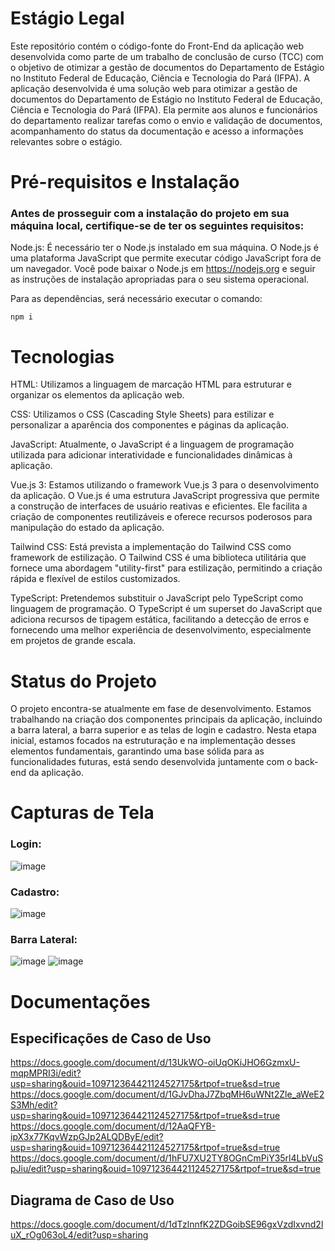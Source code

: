 # Estágio Legal

Este repositório contém o código-fonte do Front-End da aplicação web desenvolvida como parte de um trabalho de conclusão de curso (TCC) com o objetivo de otimizar a gestão de documentos do Departamento de Estágio no Instituto Federal de Educação, Ciência e Tecnologia do Pará (IFPA). A aplicação desenvolvida é uma solução web para otimizar a gestão de documentos do Departamento de Estágio no Instituto Federal de Educação, Ciência e Tecnologia do Pará (IFPA). Ela permite aos alunos e funcionários do departamento realizar tarefas como o envio e validação de documentos, acompanhamento do status da documentação e acesso a informações relevantes sobre o estágio.

# Pré-requisitos e Instalação
### Antes de prosseguir com a instalação do projeto em sua máquina local, certifique-se de ter os seguintes requisitos:

Node.js: É necessário ter o Node.js instalado em sua máquina. O Node.js é uma plataforma JavaScript que permite executar código JavaScript fora de um navegador. Você pode baixar o Node.js em https://nodejs.org e seguir as instruções de instalação apropriadas para o seu sistema operacional.

Para as dependências, será necessário executar o comando:

```npm i ```

# Tecnologias
HTML: Utilizamos a linguagem de marcação HTML para estruturar e organizar os elementos da aplicação web.

CSS: Utilizamos o CSS (Cascading Style Sheets) para estilizar e personalizar a aparência dos componentes e páginas da aplicação.

JavaScript: Atualmente, o JavaScript é a linguagem de programação utilizada para adicionar interatividade e funcionalidades dinâmicas à aplicação.

Vue.js 3: Estamos utilizando o framework Vue.js 3 para o desenvolvimento da aplicação. O Vue.js é uma estrutura JavaScript progressiva que permite a construção de interfaces de usuário reativas e eficientes. Ele facilita a criação de componentes reutilizáveis e oferece recursos poderosos para manipulação do estado da aplicação.

Tailwind CSS: Está prevista a implementação do Tailwind CSS como framework de estilização. O Tailwind CSS é uma biblioteca utilitária que fornece uma abordagem "utility-first" para estilização, permitindo a criação rápida e flexível de estilos customizados.

TypeScript: Pretendemos substituir o JavaScript pelo TypeScript como linguagem de programação. O TypeScript é um superset do JavaScript que adiciona recursos de tipagem estática, facilitando a detecção de erros e fornecendo uma melhor experiência de desenvolvimento, especialmente em projetos de grande escala.

# Status do Projeto

O projeto encontra-se atualmente em fase de desenvolvimento. Estamos trabalhando na criação dos componentes principais da aplicação, incluindo a barra lateral, a barra superior e as telas de login e cadastro.
Nesta etapa inicial, estamos focados na estruturação e na implementação desses elementos fundamentais, garantindo uma base sólida para as funcionalidades futuras, está sendo desenvolvida juntamente com o back-end da aplicação.

# Capturas de Tela
### Login:
![image](https://github.com/diegosantss/estagio_legal_front/assets/100652555/a1ec0a5f-d91e-4c03-9768-49d306cfbea5)

### Cadastro:
![image](https://github.com/diegosantss/estagio_legal_front/assets/100652555/7063615e-f88d-4e3a-8a77-afa28e0053f8)

### Barra Lateral:
![image](https://github.com/diegosantss/estagio_legal_front/assets/100652555/7984b95e-2741-49e0-992c-8eaabb04288e)
![image](https://github.com/diegosantss/estagio_legal_front/assets/100652555/14568b50-2e14-4d3d-b454-3a1abea6d186)

# Documentações

## Especificações de Caso de Uso
https://docs.google.com/document/d/13UkWO-oiUqOKiJHO6GzmxU-mqpMPRI3i/edit?usp=sharing&ouid=109712364421124527175&rtpof=true&sd=true
https://docs.google.com/document/d/1GJvDhaJ7ZbqMH6uWNt2Zle_aWeE2S3Mh/edit?usp=sharing&ouid=109712364421124527175&rtpof=true&sd=true
https://docs.google.com/document/d/12AaQFYB-ipX3x77KqvWzpGJp2ALQDByE/edit?usp=sharing&ouid=109712364421124527175&rtpof=true&sd=true
https://docs.google.com/document/d/1hFU7XU2TY8OGnCmPiY35rl4LbVuSpJiu/edit?usp=sharing&ouid=109712364421124527175&rtpof=true&sd=true

## Diagrama de Caso de Uso
https://docs.google.com/document/d/1dTzlnnfK2ZDGoibSE96gxVzdIxvnd2luX_rOg063oL4/edit?usp=sharing

